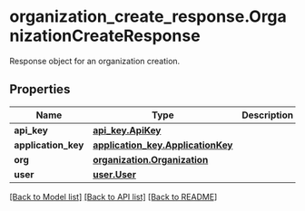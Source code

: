 # organization_create_response.OrganizationCreateResponse

Response object for an organization creation.
## Properties
Name | Type | Description | Notes
------------ | ------------- | ------------- | -------------
**api_key** | [**api_key.ApiKey**](ApiKey.md) |  | [optional] 
**application_key** | [**application_key.ApplicationKey**](ApplicationKey.md) |  | [optional] 
**org** | [**organization.Organization**](Organization.md) |  | [optional] 
**user** | [**user.User**](User.md) |  | [optional] 

[[Back to Model list]](../README.md#documentation-for-models) [[Back to API list]](../README.md#documentation-for-api-endpoints) [[Back to README]](../README.md)


